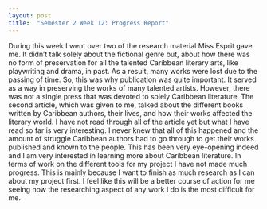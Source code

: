 ```yaml
---
layout: post
title:  "Semester 2 Week 12: Progress Report"
---
```


During this week I went over two of the research material Miss Esprit gave me. It didn’t talk solely about the fictional genre but, about how there was no form of preservation for all the talented Caribbean literary arts, like playwriting and drama, in past. As a result, many works were lost due to the passing of time. So, this was why publication was quite important. It served as a way in preserving the works of many talented artists. However, there was not a single press that was devoted to solely Caribbean literature. The second article, which was given to me, talked about the different books written by Caribbean authors, their lives, and how their works affected the literary world. I have not read through all of the article yet but what I have read so far is very interesting. I never knew that all of this happened and the amount of struggle Caribbean authors had to go through to get their works published and known to the people. This has been very eye-opening indeed and I am very interested in learning more about Caribbean literature. In terms of work on the different tools for my project I have not made much progress. This is mainly because I want to finish as much research as I can about my project first. I feel like this will be a better course of action for me seeing how the researching aspect of any work I do is the most difficult for me.